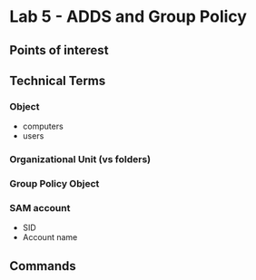 # Lab 5 - ADDS and Group Policy

## Points of interest

## Technical Terms

### Object
 - computers
 - users

### Organizational Unit (vs folders)

### Group Policy Object

### SAM account
 - SID
 - Account name

## Commands
